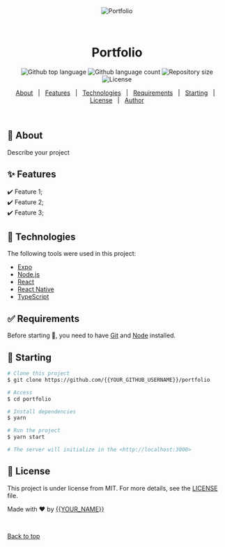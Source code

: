 <div align="center" id="top"> 
  <img src="./.github/app.gif" alt="Portfolio" />

  &#xa0;

  <!-- <a href="https://portfolio.netlify.app">Demo</a> -->
</div>

<h1 align="center">Portfolio</h1>

<p align="center">
  <img alt="Github top language" src="https://img.shields.io/github/languages/top/{{YOUR_GITHUB_USERNAME}}/portfolio?color=56BEB8">

  <img alt="Github language count" src="https://img.shields.io/github/languages/count/{{YOUR_GITHUB_USERNAME}}/portfolio?color=56BEB8">

  <img alt="Repository size" src="https://img.shields.io/github/repo-size/{{YOUR_GITHUB_USERNAME}}/portfolio?color=56BEB8">

  <img alt="License" src="https://img.shields.io/github/license/{{YOUR_GITHUB_USERNAME}}/portfolio?color=56BEB8">

  <!-- <img alt="Github issues" src="https://img.shields.io/github/issues/{{YOUR_GITHUB_USERNAME}}/portfolio?color=56BEB8" /> -->

  <!-- <img alt="Github forks" src="https://img.shields.io/github/forks/{{YOUR_GITHUB_USERNAME}}/portfolio?color=56BEB8" /> -->

  <!-- <img alt="Github stars" src="https://img.shields.io/github/stars/{{YOUR_GITHUB_USERNAME}}/portfolio?color=56BEB8" /> -->
</p>

<!-- Status -->

<!-- <h4 align="center"> 
	🚧  Portfolio 🚀 Under construction...  🚧
</h4> 

<hr> -->

<p align="center">
  <a href="#dart-about">About</a> &#xa0; | &#xa0; 
  <a href="#sparkles-features">Features</a> &#xa0; | &#xa0;
  <a href="#rocket-technologies">Technologies</a> &#xa0; | &#xa0;
  <a href="#white_check_mark-requirements">Requirements</a> &#xa0; | &#xa0;
  <a href="#checkered_flag-starting">Starting</a> &#xa0; | &#xa0;
  <a href="#memo-license">License</a> &#xa0; | &#xa0;
  <a href="https://github.com/{{YOUR_GITHUB_USERNAME}}" target="_blank">Author</a>
</p>

<br>

## :dart: About ##

Describe your project

## :sparkles: Features ##

:heavy_check_mark: Feature 1;\
:heavy_check_mark: Feature 2;\
:heavy_check_mark: Feature 3;

## :rocket: Technologies ##

The following tools were used in this project:

- [Expo](https://expo.io/)
- [Node.js](https://nodejs.org/en/)
- [React](https://pt-br.reactjs.org/)
- [React Native](https://reactnative.dev/)
- [TypeScript](https://www.typescriptlang.org/)

## :white_check_mark: Requirements ##

Before starting :checkered_flag:, you need to have [Git](https://git-scm.com) and [Node](https://nodejs.org/en/) installed.

## :checkered_flag: Starting ##

```bash
# Clone this project
$ git clone https://github.com/{{YOUR_GITHUB_USERNAME}}/portfolio

# Access
$ cd portfolio

# Install dependencies
$ yarn

# Run the project
$ yarn start

# The server will initialize in the <http://localhost:3000>
```

## :memo: License ##

This project is under license from MIT. For more details, see the [LICENSE](LICENSE.md) file.


Made with :heart: by <a href="https://github.com/{{YOUR_GITHUB_USERNAME}}" target="_blank">{{YOUR_NAME}}</a>

&#xa0;

<a href="#top">Back to top</a>
